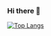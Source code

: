 ### Hi there 👋

[![Top Langs](https://github-readme-stats.vercel.app/api/top-langs/?username=thwaller&layout=compact&langs_count=8&theme=dark)](https://github.com/anuraghazra/github-readme-stats)

<!--
**thwaller/thwaller** is a ✨ _special_ ✨ repository because its `README.md` (this file) appears on your GitHub profile.

Here are some ideas to get you started:

- 🔭 I’m currently working on ...
- 🌱 I’m currently learning ...
- 👯 I’m looking to collaborate on ...
- 🤔 I’m looking for help with ...
- 💬 Ask me about ...
- 📫 How to reach me: ...
- 😄 Pronouns: ...
- ⚡ Fun fact: ...
-->
